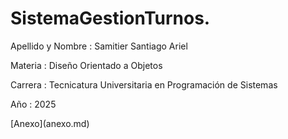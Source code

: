 # SistemaGestionTurnos.
<p> Apellido y Nombre : Samitier Santiago Ariel </p>
<p> Materia : Diseño Orientado a Objetos </p>
<p> Carrera : Tecnicatura Universitaria en Programación de Sistemas </p>
<p>Año : 2025 </p>
[Anexo](anexo.md)
